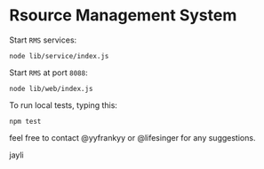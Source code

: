 Rsource Management System
==========================

Start `RMS` services:

    node lib/service/index.js

Start `RMS` at port `8088`:

    node lib/web/index.js

To run local tests, typing this:

    npm test

feel free to contact @yyfrankyy or @lifesinger for any suggestions.

jayli 

